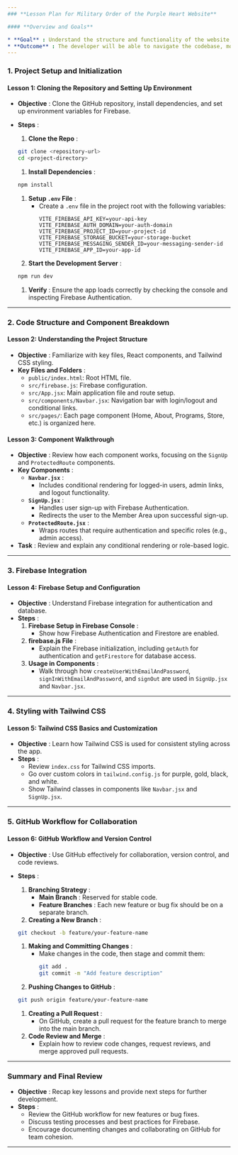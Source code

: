 ```yaml
---
### **Lesson Plan for Military Order of the Purple Heart Website**

#### **Overview and Goals**

* **Goal** : Understand the structure and functionality of the website, including Firebase setup, React component organization, and Tailwind CSS for styling.
* **Outcome** : The developer will be able to navigate the codebase, modify components, add new features, and work with Firebase and GitHub effectively.
---
```

### **1. Project Setup and Initialization**

#### **Lesson 1: Cloning the Repository and Setting Up Environment**

* **Objective** : Clone the GitHub repository, install dependencies, and set up environment variables for Firebase.
* **Steps** :

  1. **Clone the Repo** :

  ```bash
  git clone <repository-url>
  cd <project-directory>
  ```

  1. **Install Dependencies** :

  ```bash
  npm install
  ```

  1. **Setup `.env` File** :
     * Create a `.env` file in the project root with the following variables:
       ```plaintext
       VITE_FIREBASE_API_KEY=your-api-key
       VITE_FIREBASE_AUTH_DOMAIN=your-auth-domain
       VITE_FIREBASE_PROJECT_ID=your-project-id
       VITE_FIREBASE_STORAGE_BUCKET=your-storage-bucket
       VITE_FIREBASE_MESSAGING_SENDER_ID=your-messaging-sender-id
       VITE_FIREBASE_APP_ID=your-app-id
       ```
  2. **Start the Development Server** :

  ```bash
  npm run dev
  ```

  1. **Verify** : Ensure the app loads correctly by checking the console and inspecting Firebase Authentication.

---

### **2. Code Structure and Component Breakdown**

#### **Lesson 2: Understanding the Project Structure**

* **Objective** : Familiarize with key files, React components, and Tailwind CSS styling.
* **Key Files and Folders** :
  * `public/index.html`: Root HTML file.
  * `src/firebase.js`: Firebase configuration.
  * `src/App.jsx`: Main application file and route setup.
  * `src/components/Navbar.jsx`: Navigation bar with login/logout and conditional links.
  * `src/pages/`: Each page component (Home, About, Programs, Store, etc.) is organized here.

#### **Lesson 3: Component Walkthrough**

* **Objective** : Review how each component works, focusing on the `SignUp` and `ProtectedRoute` components.
* **Key Components** :
  * **`Navbar.jsx`** :
    * Includes conditional rendering for logged-in users, admin links, and logout functionality.
  * **`SignUp.jsx`** :
    * Handles user sign-up with Firebase Authentication.
    * Redirects the user to the Member Area upon successful sign-up.
  * **`ProtectedRoute.jsx`** :
    * Wraps routes that require authentication and specific roles (e.g., admin access).
* **Task** : Review and explain any conditional rendering or role-based logic.

---

### **3. Firebase Integration**

#### **Lesson 4: Firebase Setup and Configuration**

* **Objective** : Understand Firebase integration for authentication and database.
* **Steps** :
  1. **Firebase Setup in Firebase Console** :
     * Show how Firebase Authentication and Firestore are enabled.
  2. **firebase.js File** :
     * Explain the Firebase initialization, including `getAuth` for authentication and `getFirestore` for database access.
  3. **Usage in Components** :
     * Walk through how `createUserWithEmailAndPassword`, `signInWithEmailAndPassword`, and `signOut` are used in `SignUp.jsx` and `Navbar.jsx`.

---

### **4. Styling with Tailwind CSS**

#### **Lesson 5: Tailwind CSS Basics and Customization**

* **Objective** : Learn how Tailwind CSS is used for consistent styling across the app.
* **Steps** :
  * Review `index.css` for Tailwind CSS imports.
  * Go over custom colors in `tailwind.config.js` for purple, gold, black, and white.
  * Show Tailwind classes in components like `Navbar.jsx` and `SignUp.jsx`.

---

### **5. GitHub Workflow for Collaboration**

#### **Lesson 6: GitHub Workflow and Version Control**

* **Objective** : Use GitHub effectively for collaboration, version control, and code reviews.
* **Steps** :

  1. **Branching Strategy** :
     * **Main Branch** : Reserved for stable code.
     * **Feature Branches** : Each new feature or bug fix should be on a separate branch.
  2. **Creating a New Branch** :

  ```bash
  git checkout -b feature/your-feature-name
  ```

  1. **Making and Committing Changes** :
     * Make changes in the code, then stage and commit them:
       ```bash
       git add .
       git commit -m "Add feature description"
       ```
  2. **Pushing Changes to GitHub** :

  ```bash
  git push origin feature/your-feature-name
  ```

  1. **Creating a Pull Request** :
     * On GitHub, create a pull request for the feature branch to merge into the main branch.
  2. **Code Review and Merge** :
     * Explain how to review code changes, request reviews, and merge approved pull requests.

---


### **Summary and Final Review**

* **Objective** : Recap key lessons and provide next steps for further development.
* **Steps** :
  * Review the GitHub workflow for new features or bug fixes.
  * Discuss testing processes and best practices for Firebase.
  * Encourage documenting changes and collaborating on GitHub for team cohesion.

---

